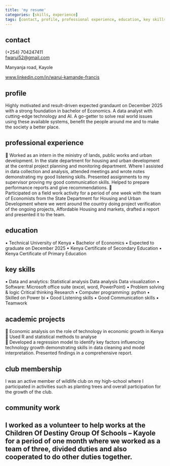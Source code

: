 ```yaml
---
title: 'my resume'
categories: [skills, experience]
tags: [contact, profile, professional experience, education, key skills, academic project, club membership, community work]
---
```


## contact
(+254) 704247411	
fwarui52@gmail.com	

Manyanja road, Kayole	

www.linkedin.com/in/warui-kamande-francis	

## profile
Highly motivated and result-driven expected grandaunt on December 2025 with a strong foundation in bachelor of Economics. A data analyst with cutting-edge technology and AI.
A go-getter to solve real world issues using these available systems, benefit the people around me and to make the society a better place.
## professional experience
	Worked as an intern in the ministry of lands, public works and urban development. In the state department for housing and urban development at the central project planning and monitoring department.  Where I assisted in data collection and analysis, attended meetings and wrote notes demonstrating my good listening skills. Presented assignments to my supervisor proving my good communication skills. Helped to prepare performance reports and give recommendations.
	
Participated on a field work activity for a period of one week with the team of Economists from the State Department for Housing and Urban Development where we went around the country doing project verification of the ongoing projects, Affordable Housing and markets, drafted a report and presented it to the team.
	
## education
▪	Technical University of Kenya
▪	Bachelor of Economics
▪	Expected to graduate on December 2025
▪	Kenya Certificate of Secondary Education
▪	Kenya Certificate of Primary Education

## key skills
▪	Data and analytics:
Statistical analysis
Data analysis
Data visualization
▪	Software: 
Microsoft office suite (excel, word, PowerPoint)
▪	Problem solving & logic
Critical thinking
Research
▪	Computer programming: python
▪	Skilled on Power bi
▪	Good Listening skills
▪	Good Communication skills
▪	Teamwork



## academic projects

	Economic analysis on the role of technology in economic growth in Kenya  
	Used R and statistical methods to analyse  
	Developed a regression model to identify key factors influencing technology growth demonstrating skills in data cleaning and model interpretation. Presented findings in a comprehensive report. 
 
 
## club membership
I was an active member of wildlife club on my high-school where I participated in activities such as planting trees and overall participation for the growth of the club.

## community work
I worked as a volunteer to help works at the Children Of Destiny Group Of Schools – Kayole for a period of one month where we worked as a team of three, divided duties and also cooperated to do other duties together.	
---

